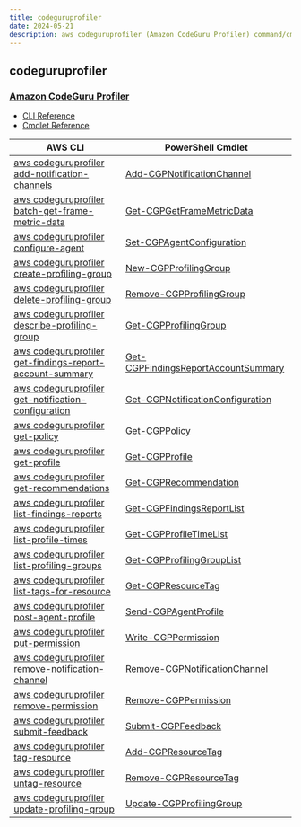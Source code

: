 ```yaml
---
title: codeguruprofiler
date: 2024-05-21
description: aws codeguruprofiler (Amazon CodeGuru Profiler) command/cmdlet list.
---
```


## codeguruprofiler

### [Amazon CodeGuru Profiler](https://aws.amazon.com/codeguru/)

* [CLI Reference](https://awscli.amazonaws.com/v2/documentation/api/latest/reference/codeguruprofiler/index.html)
* [Cmdlet Reference](https://docs.aws.amazon.com/powershell/latest/reference/items/CodeGuruProfiler_cmdlets.html)

|AWS CLI|PowerShell Cmdlet|
|----|----|
|[aws codeguruprofiler add-notification-channels](https://awscli.amazonaws.com/v2/documentation/api/latest/reference/codeguruprofiler/add-notification-channels.html)|[Add-CGPNotificationChannel](https://docs.aws.amazon.com/powershell/latest/reference/items/Add-CGPNotificationChannel.html)|
|[aws codeguruprofiler batch-get-frame-metric-data](https://awscli.amazonaws.com/v2/documentation/api/latest/reference/codeguruprofiler/batch-get-frame-metric-data.html)|[Get-CGPGetFrameMetricData](https://docs.aws.amazon.com/powershell/latest/reference/items/Get-CGPGetFrameMetricData.html)|
|[aws codeguruprofiler configure-agent](https://awscli.amazonaws.com/v2/documentation/api/latest/reference/codeguruprofiler/configure-agent.html)|[Set-CGPAgentConfiguration](https://docs.aws.amazon.com/powershell/latest/reference/items/Set-CGPAgentConfiguration.html)|
|[aws codeguruprofiler create-profiling-group](https://awscli.amazonaws.com/v2/documentation/api/latest/reference/codeguruprofiler/create-profiling-group.html)|[New-CGPProfilingGroup](https://docs.aws.amazon.com/powershell/latest/reference/items/New-CGPProfilingGroup.html)|
|[aws codeguruprofiler delete-profiling-group](https://awscli.amazonaws.com/v2/documentation/api/latest/reference/codeguruprofiler/delete-profiling-group.html)|[Remove-CGPProfilingGroup](https://docs.aws.amazon.com/powershell/latest/reference/items/Remove-CGPProfilingGroup.html)|
|[aws codeguruprofiler describe-profiling-group](https://awscli.amazonaws.com/v2/documentation/api/latest/reference/codeguruprofiler/describe-profiling-group.html)|[Get-CGPProfilingGroup](https://docs.aws.amazon.com/powershell/latest/reference/items/Get-CGPProfilingGroup.html)|
|[aws codeguruprofiler get-findings-report-account-summary](https://awscli.amazonaws.com/v2/documentation/api/latest/reference/codeguruprofiler/get-findings-report-account-summary.html)|[Get-CGPFindingsReportAccountSummary](https://docs.aws.amazon.com/powershell/latest/reference/items/Get-CGPFindingsReportAccountSummary.html)|
|[aws codeguruprofiler get-notification-configuration](https://awscli.amazonaws.com/v2/documentation/api/latest/reference/codeguruprofiler/get-notification-configuration.html)|[Get-CGPNotificationConfiguration](https://docs.aws.amazon.com/powershell/latest/reference/items/Get-CGPNotificationConfiguration.html)|
|[aws codeguruprofiler get-policy](https://awscli.amazonaws.com/v2/documentation/api/latest/reference/codeguruprofiler/get-policy.html)|[Get-CGPPolicy](https://docs.aws.amazon.com/powershell/latest/reference/items/Get-CGPPolicy.html)|
|[aws codeguruprofiler get-profile](https://awscli.amazonaws.com/v2/documentation/api/latest/reference/codeguruprofiler/get-profile.html)|[Get-CGPProfile](https://docs.aws.amazon.com/powershell/latest/reference/items/Get-CGPProfile.html)|
|[aws codeguruprofiler get-recommendations](https://awscli.amazonaws.com/v2/documentation/api/latest/reference/codeguruprofiler/get-recommendations.html)|[Get-CGPRecommendation](https://docs.aws.amazon.com/powershell/latest/reference/items/Get-CGPRecommendation.html)|
|[aws codeguruprofiler list-findings-reports](https://awscli.amazonaws.com/v2/documentation/api/latest/reference/codeguruprofiler/list-findings-reports.html)|[Get-CGPFindingsReportList](https://docs.aws.amazon.com/powershell/latest/reference/items/Get-CGPFindingsReportList.html)|
|[aws codeguruprofiler list-profile-times](https://awscli.amazonaws.com/v2/documentation/api/latest/reference/codeguruprofiler/list-profile-times.html)|[Get-CGPProfileTimeList](https://docs.aws.amazon.com/powershell/latest/reference/items/Get-CGPProfileTimeList.html)|
|[aws codeguruprofiler list-profiling-groups](https://awscli.amazonaws.com/v2/documentation/api/latest/reference/codeguruprofiler/list-profiling-groups.html)|[Get-CGPProfilingGroupList](https://docs.aws.amazon.com/powershell/latest/reference/items/Get-CGPProfilingGroupList.html)|
|[aws codeguruprofiler list-tags-for-resource](https://awscli.amazonaws.com/v2/documentation/api/latest/reference/codeguruprofiler/list-tags-for-resource.html)|[Get-CGPResourceTag](https://docs.aws.amazon.com/powershell/latest/reference/items/Get-CGPResourceTag.html)|
|[aws codeguruprofiler post-agent-profile](https://awscli.amazonaws.com/v2/documentation/api/latest/reference/codeguruprofiler/post-agent-profile.html)|[Send-CGPAgentProfile](https://docs.aws.amazon.com/powershell/latest/reference/items/Send-CGPAgentProfile.html)|
|[aws codeguruprofiler put-permission](https://awscli.amazonaws.com/v2/documentation/api/latest/reference/codeguruprofiler/put-permission.html)|[Write-CGPPermission](https://docs.aws.amazon.com/powershell/latest/reference/items/Write-CGPPermission.html)|
|[aws codeguruprofiler remove-notification-channel](https://awscli.amazonaws.com/v2/documentation/api/latest/reference/codeguruprofiler/remove-notification-channel.html)|[Remove-CGPNotificationChannel](https://docs.aws.amazon.com/powershell/latest/reference/items/Remove-CGPNotificationChannel.html)|
|[aws codeguruprofiler remove-permission](https://awscli.amazonaws.com/v2/documentation/api/latest/reference/codeguruprofiler/remove-permission.html)|[Remove-CGPPermission](https://docs.aws.amazon.com/powershell/latest/reference/items/Remove-CGPPermission.html)|
|[aws codeguruprofiler submit-feedback](https://awscli.amazonaws.com/v2/documentation/api/latest/reference/codeguruprofiler/submit-feedback.html)|[Submit-CGPFeedback](https://docs.aws.amazon.com/powershell/latest/reference/items/Submit-CGPFeedback.html)|
|[aws codeguruprofiler tag-resource](https://awscli.amazonaws.com/v2/documentation/api/latest/reference/codeguruprofiler/tag-resource.html)|[Add-CGPResourceTag](https://docs.aws.amazon.com/powershell/latest/reference/items/Add-CGPResourceTag.html)|
|[aws codeguruprofiler untag-resource](https://awscli.amazonaws.com/v2/documentation/api/latest/reference/codeguruprofiler/untag-resource.html)|[Remove-CGPResourceTag](https://docs.aws.amazon.com/powershell/latest/reference/items/Remove-CGPResourceTag.html)|
|[aws codeguruprofiler update-profiling-group](https://awscli.amazonaws.com/v2/documentation/api/latest/reference/codeguruprofiler/update-profiling-group.html)|[Update-CGPProfilingGroup](https://docs.aws.amazon.com/powershell/latest/reference/items/Update-CGPProfilingGroup.html)|

